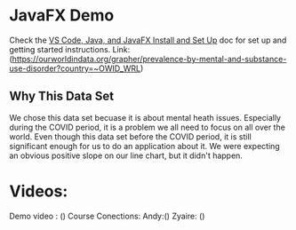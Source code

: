 # JavaFX Demo

Check the [VS Code, Java, and JavaFX Install and Set Up](https://docs.google.com/document/d/1s5oTmY8A8TDZu303p_DaH6CEAcC9xL8-aNX-pAxCcps/edit?usp=sharing) doc for set up and getting started instructions.
Link: (https://ourworldindata.org/grapher/prevalence-by-mental-and-substance-use-disorder?country=~OWID_WRL) 

## Why This Data Set 
We chose this data set becuase it is about mental heath issues. Especially during the COVID period, it is a problem we all need to focus on all over the world. Even though this data set before the COVID period, it is still significant enough for us to do an application about it. We were expecting an obvious positive slope on our line chart, but it didn't happen. 

# Videos:
Demo video : ()
Course Conections:
Andy:()
Zyaire: ()
